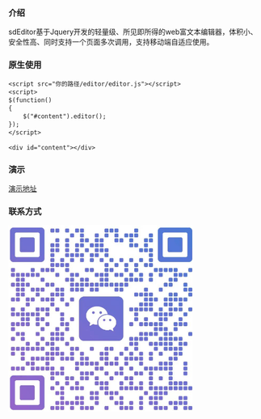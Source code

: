 ### 介绍
sdEditor基于Jquery开发的轻量级、所见即所得的web富文本编辑器，体积小、安全性高、同时支持一个页面多次调用，支持移动端自适应使用。
### 原生使用
```
<script src="你的路径/editor/editor.js"></script>
<script>
$(function()
{
    $("#content").editor();
});
</script>
```
```
<div id="content"></div>
```
### 演示
[演示地址](https://geh3408.top/sdeditor)
### 联系方式

![输入图片说明](e6b91ad7ae2503239cca35f150916a06_image.png)
